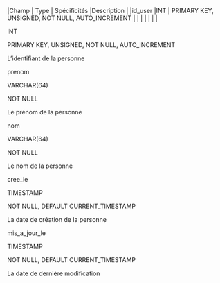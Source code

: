  
|Champ  | Type | Spécificités |Description |
|id_user  |INT  | PRIMARY KEY, UNSIGNED, NOT NULL, AUTO_INCREMENT |  |
|  |  |  |  |



INT

PRIMARY KEY, UNSIGNED, NOT NULL, AUTO_INCREMENT

L’identifiant de la personne

prenom

VARCHAR(64)

NOT NULL

Le prénom de la personne

nom

VARCHAR(64)

NOT NULL

Le nom de la personne

cree_le

TIMESTAMP

NOT NULL, DEFAULT CURRENT_TIMESTAMP

La date de création de la personne

mis_a_jour_le

TIMESTAMP

NOT NULL, DEFAULT CURRENT_TIMESTAMP

La date de dernière modification
<!--stackedit_data:
eyJoaXN0b3J5IjpbNDAyNzM4Mjc4LC04MzI1NTcyMDVdfQ==
-->